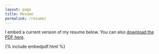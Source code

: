```yaml
---
layout: page
title: Resume
permalink: /resume/
---
```


I embed a current version of my resume below. You can also [download the PDF here](https://drive.google.com/file/d/0B9JFuMiqGShfRTNTZTVjY0JsVUk/preview).

{% include embedpdf.html %}
